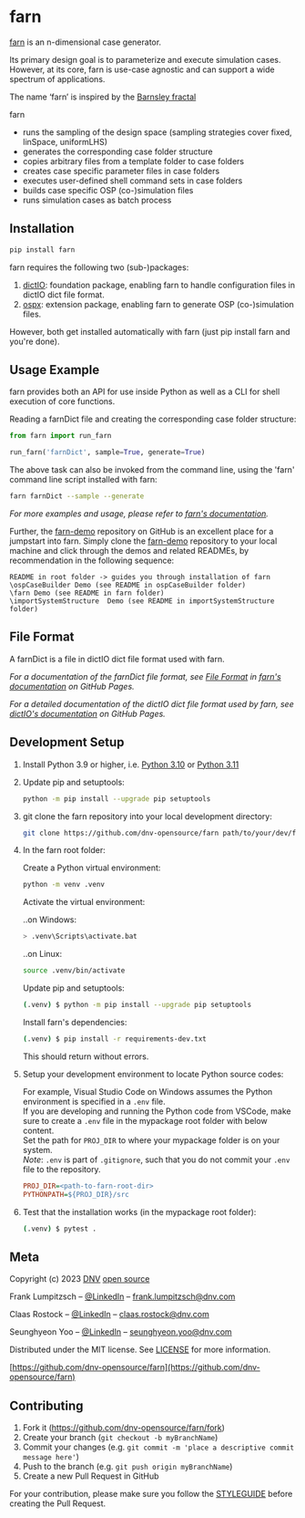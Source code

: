 # farn
[farn][farn_docs] is an n-dimensional case generator.

Its primary design goal is to parameterize and execute simulation cases.
However, at its core, farn is use-case agnostic and can support a wide spectrum of applications.

The name ‘farn’ is inspired by the [Barnsley fractal](https://en.wikipedia.org/wiki/Barnsley_fern)

farn
* runs the sampling of the design space (sampling strategies cover fixed, linSpace, uniformLHS)
* generates the corresponding case folder structure
* copies arbitrary files from a template folder to case folders
* creates case specific parameter files in case folders
* executes user-defined shell command sets in case folders
* builds case specific OSP (co-)simulation files
* runs simulation cases as batch process

## Installation

```sh
pip install farn
```
farn requires the following two (sub-)packages:
1. [dictIO][dictIO_docs]: foundation package, enabling farn to handle configuration files in dictIO dict file format.
2. [ospx][ospx_docs]: extension package, enabling farn to generate OSP (co-)simulation files.

However, both get installed automatically with farn (just pip install farn and you're done).

## Usage Example

farn provides both an API for use inside Python as well as a CLI for shell execution of core functions.

Reading a farnDict file and creating the corresponding case folder structure:
```py
from farn import run_farn

run_farn('farnDict', sample=True, generate=True)
```

The above task can also be invoked from the command line, using the 'farn' command line script installed with farn:
```sh
farn farnDict --sample --generate
```

_For more examples and usage, please refer to [farn's documentation][farn_docs]._

Further, the [farn-demo][farn_demo_repo] repository on GitHub is an excellent place for a jumpstart into farn.
Simply clone the [farn-demo][farn_demo_repo] repository to your local machine and click through the demos and related READMEs, by recommendation in the following sequence:

    README in root folder -> guides you through installation of farn
    \ospCaseBuilder Demo (see README in ospCaseBuilder folder)
    \farn Demo (see README in farn folder)
    \importSystemStructure  Demo (see README in importSystemStructure folder)


## File Format
A farnDict is a file in dictIO dict file format used with farn.

_For a documentation of the farnDict file format, see [File Format](fileFormat.md) in [farn's documentation][farn_docs] on GitHub Pages._

_For a detailed documentation of the dictIO dict file format used by farn, see [dictIO's documentation][dictIO_docs] on GitHub Pages._

## Development Setup

1. Install Python 3.9 or higher, i.e. [Python 3.10](https://www.python.org/downloads/release/python-3104/) or [Python 3.11](https://www.python.org/downloads/release/python-3114/)

2. Update pip and setuptools:

    ```sh
    python -m pip install --upgrade pip setuptools
    ```

3. git clone the farn repository into your local development directory:

    ```sh
    git clone https://github.com/dnv-opensource/farn path/to/your/dev/farn
    ```

4. In the farn root folder:

    Create a Python virtual environment:

    ```sh
    python -m venv .venv
    ```

    Activate the virtual environment:

    ..on Windows:

    ```sh
    > .venv\Scripts\activate.bat
    ```

    ..on Linux:

    ```sh
    source .venv/bin/activate
    ```

    Update pip and setuptools:

    ```sh
    (.venv) $ python -m pip install --upgrade pip setuptools
    ```

    Install farn's dependencies:
    ```sh
    (.venv) $ pip install -r requirements-dev.txt
    ```

    This should return without errors.

5. Setup your development environment to locate Python source codes:

    For example, Visual Studio Code on Windows assumes the Python environment is specified in a `.env` file. <br>
    If you are developing and running the Python code from VSCode, make sure to create a `.env` file in the mypackage root folder with below content. <br>
    Set the path for `PROJ_DIR` to where your mypackage folder is on your system. <br>
    _Note_: `.env` is part of `.gitignore`, such that you do not commit your `.env` file to the repository.

    ```ini
    PROJ_DIR=<path-to-farn-root-dir>
    PYTHONPATH=${PROJ_DIR}/src
    ```

6. Test that the installation works (in the mypackage root folder):

    ```sh
    (.venv) $ pytest .
    ```

## Meta

Copyright (c) 2023 [DNV](https://www.dnv.com) [open source](https://github.com/dnv-opensource)

Frank Lumpitzsch – [@LinkedIn](https://www.linkedin.com/in/frank-lumpitzsch-23013196/) – frank.lumpitzsch@dnv.com

Claas Rostock – [@LinkedIn](https://www.linkedin.com/in/claasrostock/?locale=en_US) – claas.rostock@dnv.com

Seunghyeon Yoo – [@LinkedIn](https://www.linkedin.com/in/seunghyeon-yoo-3625173b/) – seunghyeon.yoo@dnv.com

Distributed under the MIT license. See [LICENSE](LICENSE.md) for more information.

[https://github.com/dnv-opensource/farn](https://github.com/dnv-opensource/farn)

## Contributing

1. Fork it (<https://github.com/dnv-opensource/farn/fork>)
2. Create your branch (`git checkout -b myBranchName`)
3. Commit your changes (e.g. `git commit -m 'place a descriptive commit message here'`)
4. Push to the branch (e.g. `git push origin myBranchName`)
5. Create a new Pull Request in GitHub

For your contribution, please make sure you follow the [STYLEGUIDE](STYLEGUIDE.md) before creating the Pull Request.

<!-- Markdown link & img dfn's -->
[dictIO_docs]: https://dnv-opensource.github.io/dictIO/README.html
[ospx_docs]: https://dnv-opensource.github.io/ospx/README.html
[farn_docs]: https://dnv-opensource.github.io/farn/README.html
[farn_demo_repo]: https://github.com/dnv-opensource/farn-demo